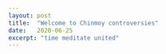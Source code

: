 ```yaml
---
layout: post
title:  "Welcome to Chinmoy controversies"
date:   2020-06-25
excerpt: "time meditate united"
---
```

